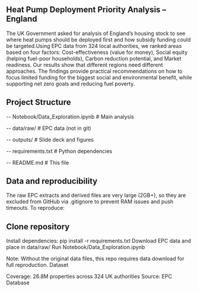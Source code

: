 ## Heat Pump Deployment Priority Analysis – England

The UK Government asked for analysis of England’s housing stock to see where heat pumps should be deployed first and how subsidy funding could be targeted.Using EPC data from 324 local authorities, we ranked areas based on four factors: Cost-effectiveness (value for money), Social equity (helping fuel-poor households), Carbon reduction potential, and Market readiness. Our results show that different regions need different approaches. The findings provide practical recommendations on how to focus limited funding for the biggest social and environmental benefit, while supporting net zero goals and reducing fuel poverty.

## Project Structure
-- Notebook/Data_Exploration.ipynb    # Main analysis

-- data/raw/                          # EPC data (not in git)

-- outputs/                           # Slide deck and figures

-- requirements.txt                   # Python dependencies

-- README.md                          # This file

## Data and reproducibility

The raw EPC extracts and derived files are very large (2GB+), so they are excluded from GitHub via .gitignore to prevent RAM issues and push timeouts.
To reproduce:

## Clone repository
Install dependencies: pip install -r requirements.txt
Download EPC data and place in data/raw/
Run Notebook/Data_Exploration.ipynb

Note: Without the original data files, this repo requires data download for full reproduction.
Dataset

Coverage: 26.8M properties across 324 UK authorities
Source: EPC Database 





